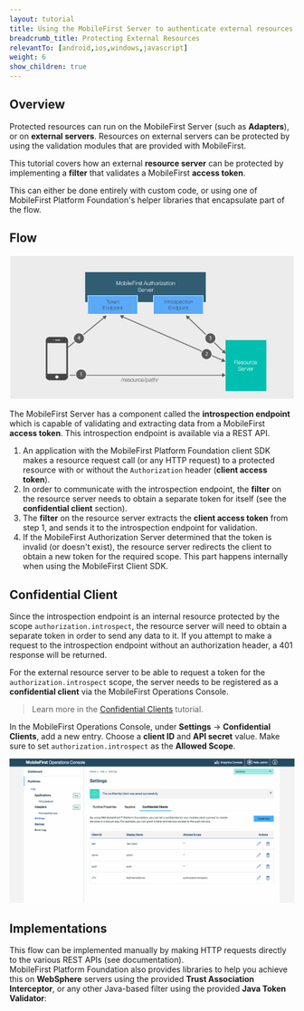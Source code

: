 ```yaml
---
layout: tutorial
title: Using the MobileFirst Server to authenticate external resources
breadcrumb_title: Protecting External Resources
relevantTo: [android,ios,windows,javascript]
weight: 6
show_children: true
---
```

## Overview
Protected resources can run on the MobileFirst Server (such as **Adapters**), or on **external servers**. Resources on external servers can be protected by using the validation modules that are provided with MobileFirst.

This tutorial covers how an external **resource server** can be protected by implementing a **filter** that validates a MobileFirst **access token**.  

This can either be done entirely with custom code, or using one of MobileFirst Platform Foundation's helper libraries that encapsulate part of the flow.

## Flow
![Protecting external resources diagram](external_resources_flow.jpg)

The MobileFirst Server has a component called the **introspection endpoint** which is capable of validating and extracting data from a MobileFirst **access token**. This introspection endpoint is available via a REST API.

1. An application with the MobileFirst Platform Foundation client SDK makes a resource request call (or any HTTP request) to a protected resource with or without the `Authorization` header (**client access token**).
2. In order to communicate with the introspection endpoint, the **filter** on the resource server needs to obtain a separate token for itself (see the **confidential client** section).
3. The **filter** on the resource server extracts the **client access token** from step 1, and sends it to the introspection endpoint for validation.
4. If the MobileFirst Authorization Server determined that the token is invalid (or doesn't exist), the resource server redirects the client to obtain a new token for the required scope. This part happens internally when using the MobileFirst Client SDK.

## Confidential Client
Since the introspection endpoint is an internal resource protected by the scope `authorization.introspect`, the resource server will need to obtain a separate token in order to send any data to it. If you attempt to make a request to the introspection endpoint without an authorization header, a 401 response will be returned.

For the external resource server to be able to request a token for the `authorization.introspect` scope, the server needs to be registered as a **confidential client** via the MobileFirst Operations Console.  

> Learn more in the [Confidential Clients](../confidential-clients/) tutorial.

In the MobileFirst Operations Console, under **Settings** → **Confidential Clients**, add a new entry. Choose a **client ID** and **API secret** value. Make sure to set `authorization.introspect` as the **Allowed Scope**.

<img class="gifplayer" alt="Configurting a confidential client" src="confidential-client.png"/>

## Implementations

This flow can be implemented manually by making HTTP requests directly to the various REST APIs (see documentation).  
MobileFirst Platform Foundation also provides libraries to help you achieve this on **WebSphere** servers using the provided **Trust Association Interceptor**, or any other Java-based filter using the provided **Java Token Validator**:

